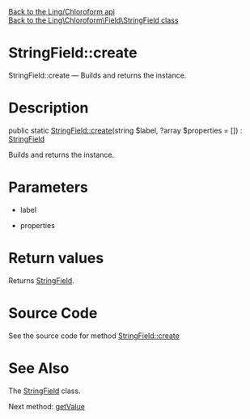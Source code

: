 [Back to the Ling/Chloroform api](https://github.com/lingtalfi/Chloroform/blob/master/doc/api/Ling/Chloroform.md)<br>
[Back to the Ling\Chloroform\Field\StringField class](https://github.com/lingtalfi/Chloroform/blob/master/doc/api/Ling/Chloroform/Field/StringField.md)


StringField::create
================



StringField::create — Builds and returns the instance.




Description
================


public static [StringField::create](https://github.com/lingtalfi/Chloroform/blob/master/doc/api/Ling/Chloroform/Field/StringField/create.md)(string $label, ?array $properties = []) : [StringField](https://github.com/lingtalfi/Chloroform/blob/master/doc/api/Ling/Chloroform/Field/StringField.md)




Builds and returns the instance.




Parameters
================


- label

    

- properties

    


Return values
================

Returns [StringField](https://github.com/lingtalfi/Chloroform/blob/master/doc/api/Ling/Chloroform/Field/StringField.md).








Source Code
===========
See the source code for method [StringField::create](https://github.com/lingtalfi/Chloroform/blob/master/Field/StringField.php#L20-L24)


See Also
================

The [StringField](https://github.com/lingtalfi/Chloroform/blob/master/doc/api/Ling/Chloroform/Field/StringField.md) class.

Next method: [getValue](https://github.com/lingtalfi/Chloroform/blob/master/doc/api/Ling/Chloroform/Field/StringField/getValue.md)<br>

